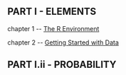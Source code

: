 ## PART I - ELEMENTS

chapter 1 -- [The R Environment](./rmd/c1-R.html)

chapter 2 -- [Getting Started with Data](./rmd/c2-getting-started.html)


## PART I.ii - PROBABILITY



